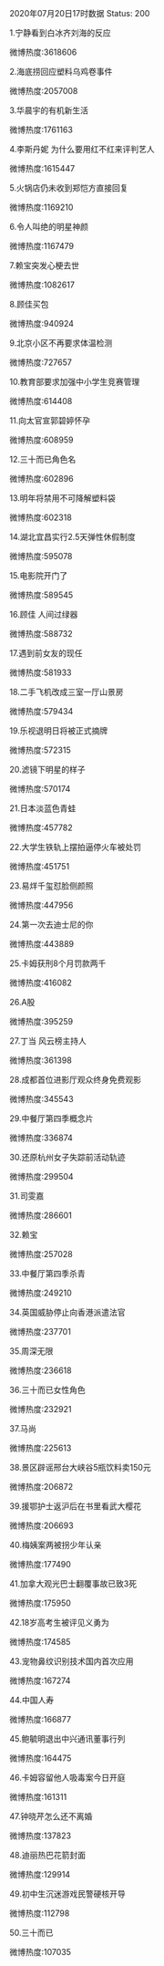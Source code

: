 2020年07月20日17时数据
Status: 200

1.宁静看到白冰齐刘海的反应

微博热度:3618606

2.海底捞回应塑料乌鸡卷事件

微博热度:2057008

3.华晨宇的有机新生活

微博热度:1761163

4.李斯丹妮 为什么要用红不红来评判艺人

微博热度:1615447

5.火锅店仍未收到郑恺方直接回复

微博热度:1169210

6.令人叫绝的明星神颜

微博热度:1167479

7.赖宝突发心梗去世

微博热度:1082617

8.顾佳买包

微博热度:940924

9.北京小区不再要求体温检测

微博热度:727657

10.教育部要求加强中小学生竞赛管理

微博热度:614408

11.向太官宣郭碧婷怀孕

微博热度:608959

12.三十而已角色名

微博热度:602896

13.明年将禁用不可降解塑料袋

微博热度:602318

14.湖北宜昌实行2.5天弹性休假制度

微博热度:595078

15.电影院开门了

微博热度:589545

16.顾佳 人间过绿器

微博热度:588732

17.遇到前女友的现任

微博热度:581933

18.二手飞机改成三室一厅山景房

微博热度:579434

19.乐视退明日将被正式摘牌

微博热度:572315

20.滤镜下明星的样子

微博热度:570174

21.日本淡蓝色青蛙

微博热度:457782

22.大学生铁轨上摆拍逼停火车被处罚

微博热度:451751

23.易烊千玺怼脸侧颜照

微博热度:447956

24.第一次去迪士尼的你

微博热度:443889

25.卡姆获刑8个月罚款两千

微博热度:416082

26.A股

微博热度:395259

27.丁当 风云榜主持人

微博热度:361398

28.成都首位进影厅观众终身免费观影

微博热度:345543

29.中餐厅第四季概念片

微博热度:336874

30.还原杭州女子失踪前活动轨迹

微博热度:299504

31.司雯嘉

微博热度:286601

32.赖宝

微博热度:257028

33.中餐厅第四季杀青

微博热度:249210

34.英国威胁停止向香港派遣法官

微博热度:237701

35.周深无限

微博热度:236618

36.三十而已女性角色

微博热度:232921

37.马尚

微博热度:225613

38.景区辟谣邢台大峡谷5瓶饮料卖150元

微博热度:206872

39.援鄂护士返沪后在书里看武大樱花

微博热度:206693

40.梅姨案两被拐少年认亲

微博热度:177490

41.加拿大观光巴士翻覆事故已致3死

微博热度:175950

42.18岁高考生被评见义勇为

微博热度:174585

43.宠物鼻纹识别技术国内首次应用

微博热度:167274

44.中国人寿

微博热度:166877

45.鲍毓明退出中兴通讯董事行列

微博热度:164475

46.卡姆容留他人吸毒案今日开庭

微博热度:161311

47.钟晓芹怎么还不离婚

微博热度:137823

48.迪丽热巴花箭封面

微博热度:129914

49.初中生沉迷游戏民警硬核开导

微博热度:112798

50.三十而已

微博热度:107035


